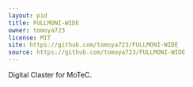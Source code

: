 ```yaml
---
layout: pid
title: FULLMONI-WIDE
owner: tomoya723
license: MIT
site: https://github.com/tomoya723/FULLMONI-WIDE
source: https://github.com/tomoya723/FULLMONI-WIDE
---
```

Digital Claster for MoTeC.